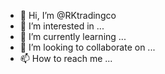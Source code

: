 - 👋 Hi, I’m @RKtradingco
- 👀 I’m interested in ...
- 🌱 I’m currently learning ...
- 💞️ I’m looking to collaborate on ...
- 📫 How to reach me ...

<!---
RKtradingco/RKtradingco is a ✨ special ✨ repository because its `README.md` (this file) appears on your GitHub profile.
You can click the Preview link to take a look at your changes.
--->
